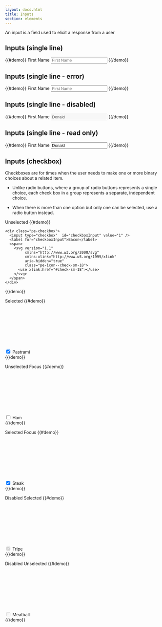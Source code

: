```yaml
---
layout: docs.html
title: Inputs
section: elements
---
```


An input is a field used to elicit a response from a user

## Inputs (single line)

{{#demo}}
 <label class="pe-textLabelInput__label" for="a">First Name</label>
 <input type="text" class="pe-textInput" id="a" placeholder="First Name">
 <span class="pe-input_underline"></span>
{{/demo}}

## Inputs (single line - error)

{{#demo}}
 <label class="pe-textLabelInput__label--label_error" for="b">First Name</label>
 <input type="text" class="pe-textInput--input_error" id="b" placeholder="First Name"/>
 <span class="pe-inputError_underline"></span>
{{/demo}}

## Inputs (single line - disabled)

{{#demo}}
 <label class="pe-textLabelInput__label--label-disabled" for="c">First Name</label>
 <input type="text" class="pe-textInput" id="c" value="Donald" disabled/>
{{/demo}}

## Inputs (single line - read only)

{{#demo}}
 <label class="pe-textLabelInput__label" for="d">First Name</label>
 <input type="text" class="pe-textInput--input_readonly" id="d" value="Donald" readonly/>
{{/demo}}

## Inputs (checkbox)

Checkboxes are for times when the user needs to make one or more binary choices about a related item.

- Unlike radio buttons, where a group of radio buttons represents a single choice, each check box in a group represents a separate, independent choice.

- When there is more than one option but only one can be selected, use a radio button instead.

Unselected
{{#demo}}

    <div class="pe-checkbox">
      <input type="checkbox"  id="checkboxInput" value="1" />
      <label for="checkboxInput">Bacon</label>
      <span>
        <svg version="1.1"
             xmlns="http://www.w3.org/2000/svg"
             xmlns:xlink="http://www.w3.org/1999/xlink"
             aria-hidden="true"
             class="pe-icon--check-sm-18">
          <use xlink:href="#check-sm-18"></use>
        </svg>
      </span>
    </div>
{{/demo}}

Selected
{{#demo}}
 <div class="pe-checkbox">
   <input type="checkbox" id="checkboxInput2" value="1" checked/>
   <label for="checkboxInput2">Pastrami</label>
   <span>
     <svg version="1.1"
        xmlns="http://www.w3.org/2000/svg"
        xmlns:xlink="http://www.w3.org/1999/xlink"
        aria-hidden="true"
        class="pe-icon--check-sm-18">
      <use xlink:href="#check-sm-18"></use>
     </svg>
   </span>
 </div>
{{/demo}}


Unselected Focus
{{#demo}}
    <div class="pe-checkbox">
      <input type="checkbox" id="checkboxInput3" value="1" />
      <label for="checkboxInput3">Ham</label>
      <span>
        <svg version="1.1"
             xmlns="http://www.w3.org/2000/svg"
             xmlns:xlink="http://www.w3.org/1999/xlink"
             aria-hidden="true"
             class="pe-icon--check-sm-18">
          <use xlink:href="#check-sm-18"></use>
        </svg>
      </span>
    </div>
{{/demo}}

Selected Focus
{{#demo}}
    <div class="pe-checkbox">
      <input type="checkbox" id="checkboxInput4" value="1" checked/>
      <label for="checkboxInput4">Steak</label>
      <span>
        <svg version="1.1"
             xmlns="http://www.w3.org/2000/svg"
             xmlns:xlink="http://www.w3.org/1999/xlink"
             aria-hidden="true"
             class="pe-icon--check-sm-18">
          <use xlink:href="#check-sm-18"></use>
        </svg>
      </span>
    </div>
{{/demo}}

Disabled Selected
{{#demo}}
    <div class="pe-checkbox">
      <input type="checkbox" id="checkboxInput5" value="1" checked disabled/>
      <label for="checkboxInput5">Tripe</label>
      <span>
        <svg version="1.1"
             xmlns="http://www.w3.org/2000/svg"
             xmlns:xlink="http://www.w3.org/1999/xlink"
             aria-hidden="true"
             class="pe-icon--check-sm-18">
          <use xlink:href="#check-sm-18"></use>
        </svg>
      </span>
    </div>
{{/demo}}

Disabled Unselected
{{#demo}}
    <div class="pe-checkbox">
      <input type="checkbox" id="checkboxInput6" value="1" disabled/>
      <label for="checkboxInput6">Meatball</label>
      <span>
        <svg version="1.1"
             xmlns="http://www.w3.org/2000/svg"
             xmlns:xlink="http://www.w3.org/1999/xlink"
             aria-hidden="true"
             class="pe-icon--check-sm-18">
          <use xlink:href="#check-sm-18"></use>
        </svg>
      </span>
    </div>
{{/demo}}



